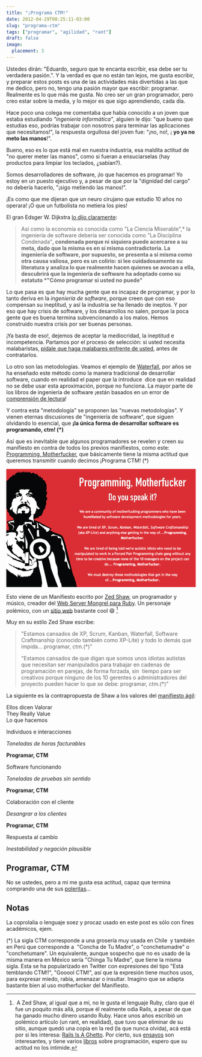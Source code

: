 ```yaml
---
title: "¡Programa CTM!"
date: 2012-04-29T08:25:11-03:00
slug: "programa-ctm"
tags: ["programar", "agilidad", "rant"]
draft: false
image:
  placement: 3
---
```


Ustedes dirán: "Eduardo, seguro que te encanta escribir, esa debe ser
tu verdadera pasión.". Y la verdad es que no están tan lejos, me gusta
escribir, y preparar estos posts es una de las actividades más
divertidas a las que me dedico, pero no, tengo una pasión mayor que
escribir: programar. Realmente es lo que más me gusta. No creo ser un
gran programador, pero creo estar sobre la media, y lo mejor es que sigo
aprendiendo, cada día.

Hace poco una colega me comentaba que había conocido a un joven que
estaba estudiando *"ingeniería informática"*, alguien le dijo: "que
bueno que estudias eso, podrías trabajar con nosotros para terminar las
aplicaciones que necesitamos!", la respuesta orgullosa del joven fue:
"¡no, no!, ¡ **yo ya no meto las manos**!".

Bueno, eso es lo que está mal en nuestra industria, esa maldita actitud
de "no querer meter las manos", como si fueran a ensuciarselas (hay
productos para limpiar los teclados, ¿sabían?).

Somos desarrolladores de software, ¡lo que hacemos es programar! Yo
estoy en un puesto ejecutivo y, a pesar de que por la "dignidad del
cargo" no debería hacerlo, "¡sigo metiendo las manos!".

¡Es como que me dijeran que un neuro cirujano que estudio 10 años no
operara! ¡O que un futbolista no metiera los pies!

El gran Edsger W. Dijkstra [lo dijo claramente](/blog/2010/01/la-disciplina-condenada.html):

> Así como la economía es conocida como "La Ciencia Miserable",\* la
> ingeniería de software debería ser conocida como "La Disciplina
> Condenada"**, condenada porque ni siquiera puede acercarse a su meta,
> dado que la misma es en sí misma contradictoria. La ingeniería de
> software, por supuesto, se presenta a sí misma como otra causa
> valiosa, pero es un colirio: si lee cuidadosamente su literatura y
> analiza lo que realmente hacen quienes se avocan a ella, descubrirá
> que la ingeniería de software ha adoptado como su estatuto \*"Cómo
> programar si usted no puede"**

Lo que pasa es que hay mucha gente que es incapaz de programar, y por lo
tanto deriva en la *ingeniería de software*, porque creen que con eso
compensan su ineptitud, y así la industria se ha llenado de ineptos. Y
por eso que hay crisis de software, y los desarrollos no salen, porque
la poca gente que es buena termina subvencionando a los malos. Hemos
construido nuestra crisis por ser buenas personas.

¡Ya basta de eso!, dejemos de aceptar la mediocridad, la ineptitud e
incompetencia. Partamos por el proceso de selección: si usted necesita
malabaristas, [pídale que haga malabares enfrente de
usted](http://www.lnds.net/blog/2010/12/como-contratar-malabaristas.html), antes
de contratarlos.

Lo otro son las metodologías. Veamos el ejemplo de
[Waterfall](http://en.wikipedia.org/wiki/Waterfall_model), por años se
ha enseñado este método como la manera tradicional de desarrollar
software, cuando en realidad el paper que la introduce  dice que en
realidad no se debe usar esta aproximación, porque no funciona. La mayor
parte de los libros de ingeniería de software ¡están basados en un error
de [comprensión de lectura](/blog/2011/11/comprensin-de-lectura.html)!

Y contra esta "metodología" se proponen las "nuevas metodologías". Y
vienen eternas discusiones de "ingeniería de software", que siguen
olvidando lo esencial, que **¡la única forma de desarrollar software es
programando, ctm! (\*)**

Así que es inevitable que algunos programadores se revelen y creen su
manifiesto en contra de todos los previos manifiestos, como este:
[Programming, Motherfucker](http://programming-motherfucker.com/), que
básicamente tiene la misma actitud que queremos transmitir cuando
decimos ¡Programa CTM! (\*)

![](programming-motherfucker.png)

Esto viene de un Manifiesto escrito por [Zed Shaw](http://zedshaw.com/),
un programador y músico, creador del [Web Server Mongrel para
Ruby](http://rubyforge.org/projects/mongrel/). Un personaje polémico,
con un [sitio web](http://zedshaw.com/) bastante cool :smile: [^1]

Muy en su estilo Zed Shaw escribe:


> "Estamos cansados de XP, Scrum, Kanban, Waterfall, Software
> Craftmanship (conocido también como XP-Lite) y todo lo demás que
> impida\... programar, ctm.(\*)"
>
> "Estamos cansados de que digan que somos unos idiotas autistas que
> necesitan ser manipulados para trabajar en cadenas de programación en
> parejas, de forma forzada, sin  tiempo para ser creativos porque
> ninguno de los 10 gerentes o administradores del proyecto pueden hacer
> lo que se debe: programar, ctm.(\*)"

La siguiente es la contrapropuesta de Shaw a los valores del 
[manifiesto ágil](http://agilemanifesto.org/iso/es/):

Ellos dicen Valorar\
They Really Value\
Lo que hacemos

Individuos e interacciones

*Toneladas de horas facturables*

**Programar, CTM**

Software funcionando

*Toneladas de pruebas sin sentido*

**Programar, CTM**

Colaboración con el cliente

*Desangrar a los clientes*

**Programar, CTM**

Respuesta al cambio

*Inestabilidad y negación plausible*

## **Programar, CTM**

No se ustedes, pero a mi me gusta esa actitud, capaz que termina
comprando una de sus
[poleritas](http://programming-motherfucker.com/buy.html)\...

## **Notas**

La coprolalia o lenguaje soez y procaz usado en este post es sólo con
fines académicos, ejem.

(\*) La sigla CTM corresponde a una grosería muy usada en Chile  y
también en Perú que corresponde a  "Concha de Tu Madre", o
"conchetumadre" o "conchetumare". Un equivalente, aunque sospecho
que no es usado de la misma manera en México sería "Chinga Tu Madre",
que tiene la misma sigla. Esta se ha popularizado en Twitter con
expresiones del tipo "Está temblando CTM!!", "Gooool CTM!", así que
la expresión tiene muchos usos, para expresar miedo, rabia, amenazar o
insultar. Imagino que se adapta bastante bien al uso motherfucker del
Manifiesto.

[^1]:  A Zed Shaw, al igual que a mi, no le gusta el lenguaje Ruby,
claro que él fue un poquito más allá, porque él realmente odia Rails, a
pesar de que ha ganado mucho dinero usando Ruby. Hace unos años escribió
un polémico artículo (un rant, en realidad), que tuvo que eliminar de su
sitio, aunque quedó una copia en la red (la que nunca olvida), acá está
por si les interesa: [Rails Is A Ghetto](http://www.zedshaw.com.sharedcopy.com/rants/51489cec9386f7c13f69b3a58cd50b02.html).
Por cierto, sus [ensayos](http://zedshaw.com/essays/) son interesantes,
y tiene varios [libros](http://learncodethehardway.org/) sobre
programación, espero que su actitud no los intimide.
